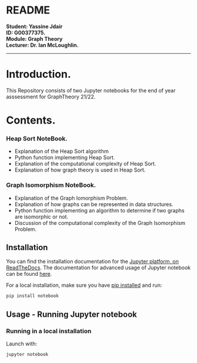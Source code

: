 <h1>README</h1>

<p>
    <b>Student: Yassine Jdair</b>
    <br>
    <b>ID: G00377375.</b>
    <br>
    <b>Module: Graph Theory</b>
    <br>
    <b>Lecturer: Dr. Ian McLoughlin.</b>
</p>


***

# Introduction.

This Repository consists of two Jupyter notebooks for the end of year asssessment for GraphTheory 21/22.



# Contents.

### Heap Sort NoteBook.

* Explanation of the Heap Sort algorithm
* Python function implementing Heap Sort.
* Explanation of the computational complexity of Heap Sort.
* Explanation of how graph theory is used in Heap Sort.


### Graph Isomorphism NoteBook.

* Explanation of the Graph Iomorphism Problem.
* Explanation of how graphs can be represented in data structures.
* Python function implementing an algorithm to determine if two graphs are isomorphic or not.
* Discussion of the computational complexity of the Graph Isomorphism Problem.

## Installation

You can find the installation documentation for the
[Jupyter platform, on ReadTheDocs](https://jupyter.readthedocs.io/en/latest/install.html).
The documentation for advanced usage of Jupyter notebook can be found
[here](https://jupyter-notebook.readthedocs.io/en/latest/).

For a local installation, make sure you have
[pip installed](https://pip.readthedocs.io/en/stable/installing/) and run:

```bash
pip install notebook
```

## Usage - Running Jupyter notebook

### Running in a local installation

Launch with:

```bash
jupyter notebook
```


